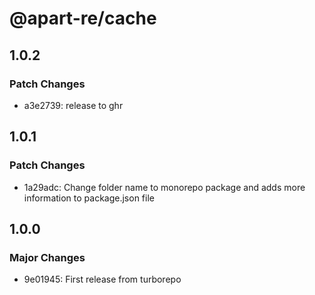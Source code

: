 # @apart-re/cache

## 1.0.2

### Patch Changes

- a3e2739: release to ghr

## 1.0.1

### Patch Changes

- 1a29adc: Change folder name to monorepo package and adds more information to package.json file

## 1.0.0

### Major Changes

- 9e01945: First release from turborepo
